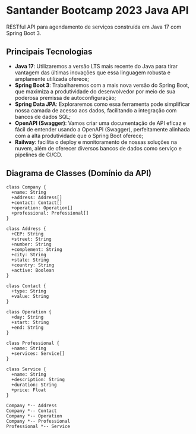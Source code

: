 # Santander Bootcamp 2023 Java API

RESTful API para agendamento de serviços construída em Java 17 com Spring Boot 3.

## Principais Tecnologias
 - **Java 17**: Utilizaremos a versão LTS mais recente do Java para tirar vantagem das últimas inovações que essa linguagem robusta e amplamente utilizada oferece;
 - **Spring Boot 3**: Trabalharemos com a mais nova versão do Spring Boot, que maximiza a produtividade do desenvolvedor por meio de sua poderosa premissa de autoconfiguração;
 - **Spring Data JPA**: Exploraremos como essa ferramenta pode simplificar nossa camada de acesso aos dados, facilitando a integração com bancos de dados SQL;
 - **OpenAPI (Swagger)**: Vamos criar uma documentação de API eficaz e fácil de entender usando a OpenAPI (Swagger), perfeitamente alinhada com a alta produtividade que o Spring Boot oferece;
 - **Railway**: facilita o deploy e monitoramento de nossas soluções na nuvem, além de oferecer diversos bancos de dados como serviço e pipelines de CI/CD.

## Diagrama de Classes (Domínio da API)

```mermaid
class Company {
  +name: String
  +address: Address[]
  +contact: Contact[]
  +operation: Operation[]
  +professional: Professional[]
}

class Address {
  +CEP: String
  +street: String
  +number: String
  +complement: String
  +city: String
  +state: String
  +country: String
  +active: Boolean
}

class Contact {
  +type: String
  +value: String
}

class Operation {
  +day: String
  +start: String
  +end: String
}

class Professional {
  +name: String
  +services: Service[]
}

class Service {
  +name: String
  +description: String
  +duration: String
  +price: Float
}

Company *-- Address
Company *-- Contact
Company *-- Operation
Company *-- Professional
Professional *-- Service
```
